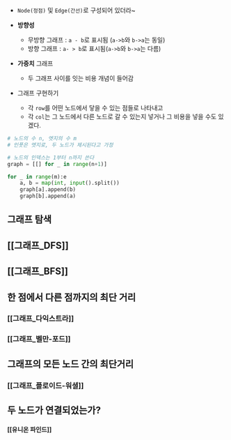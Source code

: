 - `Node(정점)` 및 `Edge(간선)`로 구성되어 있더라~

- **방향성**
	- 무방향 그래프 : `a - b`로 표시됨 (`a->b`와 `b->a`는 동일)
	- 방향 그래프 : `a- > b`로 표시됨(`a->b`와 `b->a`는 다름)

- **가중치** 그래프
	- 두 그래프 사이를 잇는 비용 개념이 들어감

- 그래프 구현하기
	- 각 `row`를 어떤 노드에서 닿을 수 있는 점들로 나타내고
	- 각 `col`는 그 노드에서 다른 노드로 갈 수 있는지 넣거나 그 비용을 넣을 수도 있겠다.

```python
# 노드의 수 n, 엣지의 수 m
# 인풋은 엣지로, 두 노드가 제시된다고 가정

# 노드의 인덱스는 1부터 n까지 쓴다
graph = [[] for _ in range(n+1)]

for _ in range(m):e
	a, b = map(int, input().split())
	graph[a].append(b)
	graph[b].append(a)
```

## 그래프 탐색
## [[그래프_DFS]]
## [[그래프_BFS]]

## 한 점에서 다른 점까지의 최단 거리
### [[그래프_다익스트라]]
### [[그래프_벨만-포드]]

## 그래프의 모든 노드 간의 최단거리
### [[그래프_플로이드-워셜]]

## 두 노드가 연결되었는가?
#### [[유니온 파인드]]